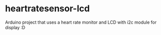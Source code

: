# heartratesensor-lcd
Arduino project that uses a heart rate monitor and LCD with i2c module for display :D
